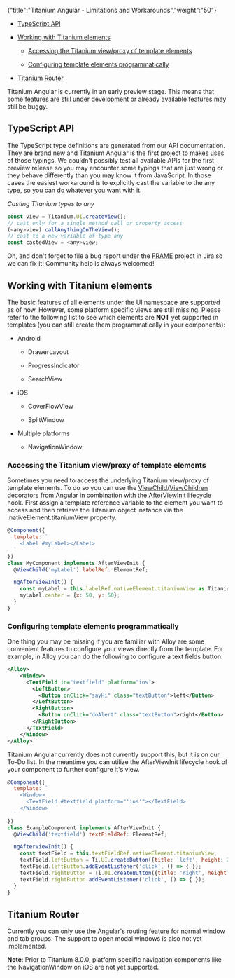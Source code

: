 {"title":"Titanium Angular - Limitations and Workarounds","weight":"50"}

* [TypeScript API](#typescript-api)

* [Working with Titanium elements](#working-with-titanium-elements)

    * [Accessing the Titanium view/proxy of template elements](#accessing-the-titanium-view/proxy-of-template-elements)

    * [Configuring template elements programmatically](#configuring-template-elements-programmatically)

* [Titanium Router](#titanium-router)

Titanium Angular is currently in an early preview stage. This means that some features are still under development or already available features may still be buggy.

## TypeScript API

The TypeScript type definitions are generated from our API documentation. They are brand new and Titanium Angular is the first project to makes uses of those typings. We couldn't possibly test all available APIs for the first preview release so you may encounter some typings that are just wrong or they behave differently than you may know it from JavaScript. In those cases the easiest workaround is to explicitly cast the variable to the any type, so you can do whatever you want with it.

*Casting Titanium types to any*

```javascript
const view = Titanium.UI.createView();
// cast only for a single method call or property access
(<any>view).callAnythingOnTheView();
// cast to a new variable of type any
const castedView = <any>view;
```

Oh, and don't forget to file a bug report under the [FRAME](https://jira.appcelerator.org/projects/FRAME/) project in Jira so we can fix it! Community help is always welcomed!

## Working with Titanium elements

The basic features of all elements under the UI namespace are supported as of now. However, some platform specific views are still missing. Please refer to the following list to see which elements are **NOT** yet supported in templates (you can still create them programmatically in your components):

* Android

    * DrawerLayout

    * ProgressIndicator

    * SearchView

* iOS

    * CoverFlowView

    * SplitWindow

* Multiple platforms

    * NavigationWindow

### Accessing the Titanium view/proxy of template elements

Sometimes you need to access the underlying Titanium view/proxy of template elements. To do so you can use the [ViewChild](https://angular.io/api/core/ViewChild)/[ViewChildren](https://angular.io/api/core/ViewChildren) decorators from Angular in combination with the [AfterViewInit](https://angular.io/api/core/AfterViewInit) lifecycle hook. First assign a template reference variable to the element you want to access and then retrieve the Titanium object instance via the .nativeElement.titaniumView property.

```javascript
@Component({
  template: `
    <Label #myLabel></Label>
  `
})
class MyComponent implements AfterViewInit {
  @ViewChild('myLabel') labelRef: ElementRef;

  ngAfterViewInit() {
    const myLabel = this.labelRef.nativeElement.titaniumView as Titanium.UI.Label;
    myLabel.center = {x: 50, y: 50};
  }
}
```

### Configuring template elements programmatically

One thing you may be missing if you are familiar with Alloy are some convenient features to configure your views directly from the template. For example, in Alloy you can do the following to configure a text fields button:

```xml
<Alloy>
    <Window>
      <TextField id="textfield" platform="ios">
        <LeftButton>
          <Button onClick="sayHi" class="textButton">left</Button>
        </LeftButton>
        <RightButton>
          <Button onClick="doAlert" class="textButton">right</Button>
        </RightButton>
      </TextField>
    </Window>
</Alloy>
```

Titanium Angular currently does not currently support this, but it is on our To-Do list. In the meantime you can utilize the AfterViewInit lifecycle hook of your component to further configure it's view.

```javascript
@Component({
  template: `
    <Window>
      <TextField #textfield platform="'ios'"></TextField>
    </Window>
  `
})
class ExampleComponent implements AfterViewInit {
  @ViewChild('textfield') textFieldRef: ElementRef;

  ngAfterViewInit() {
    const textField = this.textFieldRef.nativeElement.titaniumView;
    textField.leftButton = Ti.UI.createButton({title: 'left', height: 24, width: 24});
    textField.leftButton.addEventListener('click', () => { });
    textField.rightButton = Ti.UI.createButton({title: 'right', height: 24, width: 24});
    textField.rightButton.addEventListener('click', () => { });
  }
}
```

## Titanium Router

Currently you can only use the Angular's routing feature for normal window and tab groups. The support to open modal windows is also not yet implemented.

**Note**: Prior to Titanium 8.0.0, platform specific navigation components like the NavigationWindow on iOS are not yet supported.
